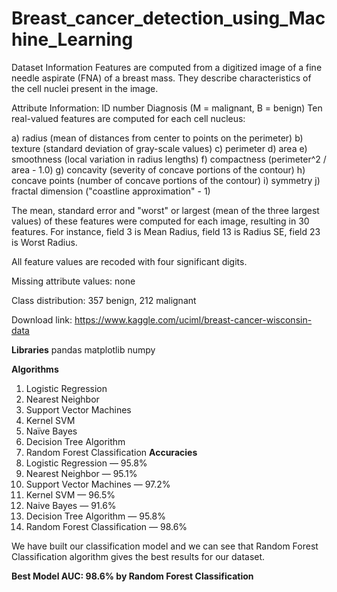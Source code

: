 # Breast_cancer_detection_using_Machine_Learning
Dataset Information
Features are computed from a digitized image of a fine needle aspirate (FNA) of a breast mass. They describe characteristics of the cell nuclei present in the image.

Attribute Information:
ID number
Diagnosis (M = malignant, B = benign)
Ten real-valued features are computed for each cell nucleus:

a) radius (mean of distances from center to points on the perimeter) b) texture (standard deviation of gray-scale values) c) perimeter d) area e) smoothness (local variation in radius lengths) f) compactness (perimeter^2 / area - 1.0) g) concavity (severity of concave portions of the contour) h) concave points (number of concave portions of the contour) i) symmetry j) fractal dimension ("coastline approximation" - 1)

The mean, standard error and "worst" or largest (mean of the three largest values) of these features were computed for each image, resulting in 30 features. For instance, field 3 is Mean Radius, field 13 is Radius SE, field 23 is Worst Radius.

All feature values are recoded with four significant digits.

Missing attribute values: none

Class distribution: 357 benign, 212 malignant

Download link: https://www.kaggle.com/uciml/breast-cancer-wisconsin-data

**Libraries**
pandas
matplotlib
numpy

**Algorithms**
1. Logistic Regression
2. Nearest Neighbor
3. Support Vector Machines
4. Kernel SVM
5. Naïve Bayes
6. Decision Tree Algorithm
7. Random Forest Classification
**Accuracies**
1. Logistic Regression — 95.8%
2. Nearest Neighbor — 95.1%
3. Support Vector Machines — 97.2%
4. Kernel SVM — 96.5%
5. Naive Bayes — 91.6%
6. Decision Tree Algorithm — 95.8%
7. Random Forest Classification — 98.6%

We have built our classification model and we can see that Random Forest Classification algorithm gives the best results for our dataset.

**Best Model AUC: 98.6% by Random Forest Classification**
